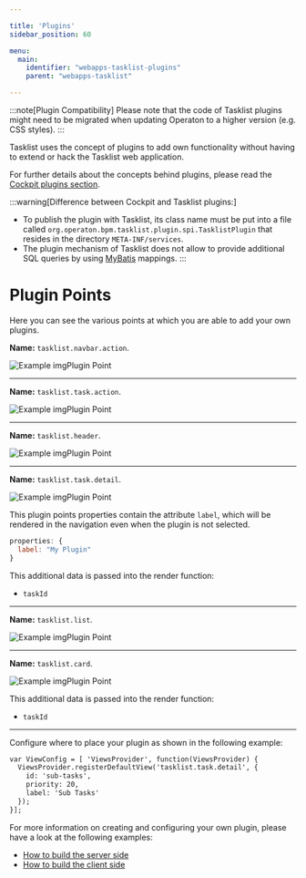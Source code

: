 ```yaml
---

title: 'Plugins'
sidebar_position: 60

menu:
  main:
    identifier: "webapps-tasklist-plugins"
    parent: "webapps-tasklist"

---
```


:::note[Plugin Compatibility]
  Please note that the code of Tasklist plugins might need to be migrated when updating Operaton to a higher version (e.g. CSS styles).
:::

Tasklist uses the concept of plugins to add own functionality without having to extend or hack the Tasklist web application.

For further details about the concepts behind plugins, please read the [Cockpit plugins section](../cockpit/extend/plugins.md).

:::warning[Difference between Cockpit and Tasklist plugins:]
  * To publish the plugin with Tasklist, its class name must be put into a file called ```org.operaton.bpm.tasklist.plugin.spi.TasklistPlugin``` that resides in the directory ```META-INF/services```.
  * The plugin mechanism of Tasklist does not allow to provide additional SQL queries by using [MyBatis](http://www.mybatis.org/) mappings.
:::

# Plugin Points

Here you can see the various points at which you are able to add your own plugins.


**Name:** `tasklist.navbar.action`.

![Example img](./img/plugin-points/tasklist-plugin-navbar-action.png)Plugin Point

---

**Name:** `tasklist.task.action`.

![Example img](./img/plugin-points/tasklist-plugin-task-action.png)Plugin Point

---

**Name:** `tasklist.header`.

![Example img](./img/plugin-points/tasklist-plugin-tasklist-header.png)Plugin Point

---

**Name:** `tasklist.task.detail`.

![Example img](./img/plugin-points/tasklist-plugin-task-detail.png)Plugin Point

This plugin points properties contain the attribute `label`, which will be rendered in the navigation even when the plugin is not selected.

```Javascript
properties: {
  label: "My Plugin"
}
```

This additional data is passed into the render function:

  * `taskId`

---

**Name:** `tasklist.list`.

![Example img](./img/plugin-points/tasklist-plugin-list.png)Plugin Point

---

**Name:** `tasklist.card`.

![Example img](./img/plugin-points/tasklist-plugin-card.png)Plugin Point

This additional data is passed into the render function:

  * `taskId`

---

Configure where to place your plugin as shown in the following example:

```html
var ViewConfig = [ 'ViewsProvider', function(ViewsProvider) {
  ViewsProvider.registerDefaultView('tasklist.task.detail', {
    id: 'sub-tasks',
    priority: 20,
    label: 'Sub Tasks'
  });
}];
```

For more information on creating and configuring your own plugin, please have a look at the following examples:

* [How to build the server side](https://github.com/operaton/operaton-bpm-platform/tree/master/webapps/assembly/src/main/java/org/operaton/bpm/tasklist/impl/plugin)
* [How to build the client side](https://github.com/operaton/operaton-bpm-platform/tree/master/webapps/frontend/ui/tasklist/plugins/standaloneTask/app)
